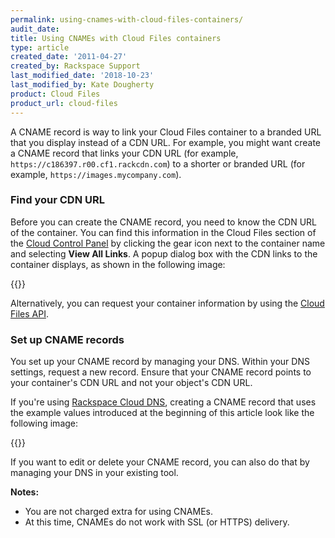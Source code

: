 ```yaml
---
permalink: using-cnames-with-cloud-files-containers/
audit_date:
title: Using CNAMEs with Cloud Files containers
type: article
created_date: '2011-04-27'
created_by: Rackspace Support
last_modified_date: '2018-10-23'
last_modified_by: Kate Dougherty
product: Cloud Files
product_url: cloud-files
---
```


A CNAME record is way to link your Cloud Files container to a branded
URL that you display instead of a CDN URL. For example, you might want
create a CNAME record that links your CDN URL (for example,
`https://c186397.r00.cf1.rackcdn.com`) to a shorter or branded URL (for
example, `https://images.mycompany.com`).

### Find your CDN URL

Before you can create the CNAME record, you need to know the CDN URL of
the container. You can find this information in the Cloud Files section of the
[Cloud Control Panel](https://login.rackspace.com/) by clicking the
gear icon next to the container name and selecting **View All Links**. A
popup dialog box with the CDN links to the container displays, as shown in the following image:

{{<image src="1080-2_2.png" alt="" title="">}}

Alternatively, you can request your container information by using the [Cloud
Files API](https://docs.rackspace.com/docs/cloud-files/v1/).

### Set up CNAME records

You set up your CNAME record by managing your DNS. Within your DNS
settings, request a new record. Ensure that your CNAME record points to
your container's CDN URL and not your object's CDN URL.

If you're using [Rackspace Cloud DNS](https://www.rackspace.com/cloud/dns),
creating a CNAME record that uses the example values introduced at the
beginning of this article look like the following image:

{{<image src="cnameadd.png" alt="" title="">}}

If you want to edit or delete your CNAME record, you can also do that by
managing your DNS in your existing tool.

**Notes:**

-   You are not charged extra for using CNAMEs.
-   At this time, CNAMEs do not work with SSL (or HTTPS) delivery.
